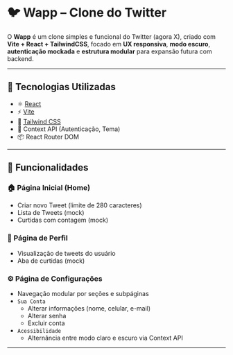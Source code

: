 # 🐦 Wapp – Clone do Twitter

O **Wapp** é um clone simples e funcional do Twitter (agora X), criado com **Vite + React + TailwindCSS**, focado em **UX responsiva**, **modo escuro**, **autenticação mockada** e **estrutura modular** para expansão futura com backend.

---

## 🚀 Tecnologias Utilizadas

- ⚛️ [React](https://reactjs.org/)
- ⚡ [Vite](https://vitejs.dev/)
- 🎨 [Tailwind CSS](https://tailwindcss.com/)
- 🧠 Context API (Autenticação, Tema)
- 📦 React Router DOM

---

## 📱 Funcionalidades

### 🏠 Página Inicial (Home)
- Criar novo Tweet (limite de 280 caracteres)
- Lista de Tweets (mock)
- Curtidas com contagem (mock)

### 👤 Página de Perfil
- Visualização de tweets do usuário
- Aba de curtidas (mock)

### ⚙️ Página de Configurações
- Navegação modular por seções e subpáginas
- `Sua Conta`
  - Alterar informações (nome, celular, e-mail)
  - Alterar senha
  - Excluir conta
- `Acessibilidade`
  - Alternância entre modo claro e escuro via Context API

---

